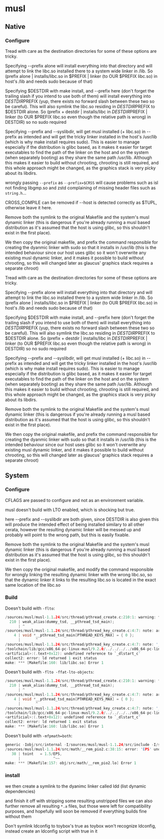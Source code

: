 # musl

## Native

### Configure
Tread with care as the destination directories for some of these options
are tricky.

Specifying --prefix alone will install everything into that directory and
will attempt to link the libc.so installed there to a system wide linker in
/lib.
So (prefix alone | installs/libc.so in $PREFIX | linker (to OUR $PREFIX
libc.so) in host's /lib and needs sudo because of that)

Specifying $DESTDIR with make install, and --prefix here (don't forget
the trailing slash if you intend to use both of them) will install
everything into $DESTDIR$PREFIX (yup, there exists no forward slash between
these two so be careful). This will also symlink the libc.so residing in
$DESTDIR$PREFIX to $DESTDIR alone.
So (prefix + destdir | installs/libc in $DESTDIR$PREFIX | linker (to OUR 
$PREFIX libc.so even though the relative path is wrong) in DESTDIR) so no
sudo required

Specifying --prefix and --syslibdir, will get musl installed (+ libc.so) in
--prefix as intended and will get the tricky linker installed in the host's
/usr/lib (which is why make install requires sudo). This is easier to
manage especially if the distribution is glibc based, as it makes it easier
for target executables to find the path of the linker on the host and on
the system (when separately booting) as they share the same path /usr/lib.
Although this makes it easier to build without chrooting, chrooting is still
required, and this whole approach might be changed, as the graphics stack
is very picky about its libdirs.

wrongly passing `--prefix` as `--prefix=$CRSS` will cause problems such as
isl not finding libgmp.so and zstd complaining of missing header files such
as `string.h`...

CROSS_COMPILE can be removed if --host is detected correctly as $TUPL,
otherwise leave it here.

Remove both the symlink to the original Makefile and the system's musl
dynamic linker (this is dangerous if you're already running a musl based
distribution as it's assumed that the host is using glibc, so this shouldn't
exist in the first place).

We then copy the original makefile, and prefix the command responsible
for creating the dyanmic linker with sudo so that it installs in /usr/lib
(this is the intended behaviour since our host uses glibc so it won't
overwrite any existing musl dynamic linker, and it makes it possible to
build without chrooting, so this will changed later as glaucus' graphics
stack requires a separate chroot)

Tread with care as the destination directories for some of these options
are tricky.

Specifying --prefix alone will install everything into that directory and
will attempt to link the libc.so installed there to a system wide linker in
/lib.
So (prefix alone | installs/libc.so in $PREFIX | linker (to OUR $PREFIX
libc.so) in host's /lib and needs sudo because of that)

Specifying $DESTDIR with make install, and --prefix here (don't forget
the trailing slash if you intend to use both of them) will install
everything into $DESTDIR$PREFIX (yup, there exists no forward slash between
these two so be careful). This will also symlink the libc.so residing in
$DESTDIR$PREFIX to $DESTDIR alone.
So (prefix + destdir | installs/libc in $DESTDIR$PREFIX | linker (to OUR 
$PREFIX libc.so even though the relative path is wrong) in DESTDIR) so no
sudo required

Specifying --prefix and --syslibdir, will get musl installed (+ libc.so) in
--prefix as intended and will get the tricky linker installed in the host's
/usr/lib (which is why make install requires sudo). This is easier to
manage especially if the distribution is glibc based, as it makes it easier
for target executables to find the path of the linker on the host and on
the system (when separately booting) as they share the same path /usr/lib.
Although this makes it easier to build without chrooting, chrooting is still
required, and this whole approach might be changed, as the graphics stack
is very picky about its libdirs.

Remove both the symlink to the original Makefile and the system's musl
dynamic linker (this is dangerous if you're already running a musl based
distribution as it's assumed that the host is using glibc, so this shouldn't
exist in the first place).

We then copy the original makefile, and prefix the command responsible
for creating the dyanmic linker with sudo so that it installs in /usr/lib
(this is the intended behaviour since our host uses glibc so it won't
overwrite any existing musl dynamic linker, and it makes it possible to
build without chrooting, so this will changed later as glaucus' graphics
stack requires a separate chroot)

## System

### Configure

CFLAGS are passed to configure and not as an environment variable.

musl doesn't build with LTO enabled, which is shocking but true.

here --prefix and --syslibdir are both given, since DESTDIR is also given
this will produce the intended effect of being installed similary to all
other cerata, however the resulting dynamic linker will be messed up and
probably will point to the wrong path, but this is easily fixable.

Remove both the symlink to the original Makefile and the system's musl
dynamic linker (this is dangerous if you're already running a musl based
distribution as it's assumed that the host is using glibc, so this shouldn't
exist in the first place).

We then copy the original makefile, and modify the command responsible
for wrongly linking the resulting dynamic linker with the wrong libc.so, so
that the dynamic linker it links to the resulting libc.so is located in the
exact same location of the libc.so

### Build
Doesn't build with `-flto`:
```C
/sources/musl/musl-1.1.24/src/thread/pthread_create.c:210:1: warning: type of '__pthread_tsd_main' does not match original declaration [-Wlto-type-mismatch]
  210 | weak_alias(dummy_tsd, __pthread_tsd_main);
      | ^
/sources/musl/musl-1.1.24/src/thread/pthread_key_create.c:4:7: note: array types have different bounds
    4 | void *__pthread_tsd_main[PTHREAD_KEYS_MAX] = { 0 };
      |       ^
/sources/musl/musl-1.1.24/src/thread/pthread_key_create.c:4:7: note: '__pthread_tsd_main' was previously declared here
/toolchain/lib/gcc/x86_64-pc-linux-musl/9.2.0/../../../../x86_64-pc-linux-musl/bin/ld: /tmp/libc.so.CLKaIL.ltrans0.ltrans.o: in function `_dlstart':
<artificial>:(.text+0x12): undefined reference to `_dlstart_c'
collect2: error: ld returned 1 exit status
make: *** [Makefile:160: lib/libc.so] Error 1
```

Doesn't build with `-flto -ffat-lto-objects`:
```C
/sources/musl/musl-1.1.24/src/thread/pthread_create.c:210:1: warning: type of '__pthread_tsd_main' does not match original declaration [-Wlto-type-mismatch]
  210 | weak_alias(dummy_tsd, __pthread_tsd_main);
      | ^
/sources/musl/musl-1.1.24/src/thread/pthread_key_create.c:4:7: note: array types have different bounds
    4 | void *__pthread_tsd_main[PTHREAD_KEYS_MAX] = { 0 };
      |       ^
/sources/musl/musl-1.1.24/src/thread/pthread_key_create.c:4:7: note: '__pthread_tsd_main' was previously declared here
/toolchain/lib/gcc/x86_64-pc-linux-musl/9.2.0/../../../../x86_64-pc-linux-musl/bin/ld: /tmp/libc.so.deGbKp.ltrans0.ltrans.o: in function `_dlstart':
<artificial>:(.text+0x12): undefined reference to `_dlstart_c'
collect2: error: ld returned 1 exit status
make: *** [Makefile:160: lib/libc.so] Error 1
```

Doesn't build with `-mfpmath=both`:
```C
generic -Iobj/src/internal -I/sources/musl/musl-1.1.24/src/include -I/sources/musl/musl-1.1.24/src/internal -Iobj/include -I/sources/musl/musl-1.1.24/include  -pipe -fno-unwind-tables -fno-asynchronous-unwind-tables -ffunction-sections -fdata-sections -Werror=implicit-function-declaration -Werror=implicit-int -Werror=pointer-sign -Werror=pointer-arith -pipe -fopenmp -g0 -Ofast -fmodulo-sched -fmodulo-sched-allow-regmoves -fgcse-sm -fgcse-las -fira-loop-pressure -fipa-pta -fgraphite-identity -floop-nest-optimize -fmerge-all-constants -fdevirtualize-at-ltrans -fno-semantic-interposition -fvariable-expansion-in-unroller -ftracer -funroll-loops -s -fno-common -fno-plt -march=x86-64 -mtls-dialect=gnu2 -mfpmath=both -malign-data=cacheline -fPIC -c -o obj/src/math/__rem_pio2.lo /sources/musl/musl-1.1.24/src/math/__rem_pio2.c
/sources/musl/musl-1.1.24/src/math/__rem_pio2.c:38:15: error: 'EPS' undeclared here (not in a function)
   38 | toint   = 1.5/EPS,
      |               ^~~
make: *** [Makefile:157: obj/src/math/__rem_pio2.lo] Error 1
```

### install

we then create a symlink to the dyanimc linker called ldd (list dynamic
dependencies)

and finish it off with stripping some resulting unstripped files
we can also further remove all resulting `*.a` files, but those were left
for compatibility purposes, and hopefully will soon be removed if everything
builds fine without them

Don't symlink ldconfig to toybox's true as toybox won't recognize ldconfig,
instead create an ldconfig script with true in it
